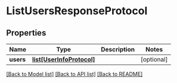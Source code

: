 # ListUsersResponseProtocol

## Properties
Name | Type | Description | Notes
------------ | ------------- | ------------- | -------------
**users** | [**list[UserInfoProtocol]**](UserInfoProtocol.md) |  | [optional] 

[[Back to Model list]](../README.md#documentation-for-models) [[Back to API list]](../README.md#documentation-for-api-endpoints) [[Back to README]](../README.md)


